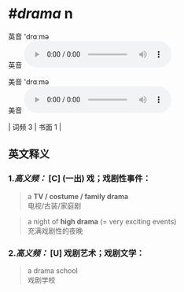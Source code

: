 # ***\#drama*** n
英音 'drɑːmə  
英音
<audio src="./media/drama-B.aac" controls="controls"></audio>

美音 'drɑːmə  
美音
<audio src="./media/drama.aac" controls="controls"></audio>



| 词频 3 | 书面 1 |  

英文释义
---
### 1.*高义频：* **[C] (一出) 戏；戏剧性事件：**  

 > a **TV / costume / family drama**  
 > 电视/古装/家庭剧    

 > a night of **high drama** (= very exciting events)  
 > 充满戏剧性的夜晚    

### 2.*高义频：* **[U] 戏剧艺术；戏剧文学：**  

 > a drama school  
 > 戏剧学校    


